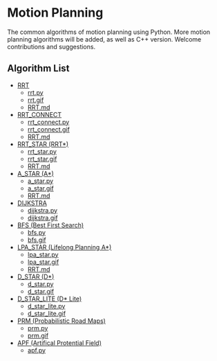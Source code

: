 # Motion Planning

The common algorithms of motion planning using Python. 
More motion planning algorithms will be added, as well as C++ version. 
Welcome contributions and suggestions.

## Algorithm List

+ [RRT][1]
    + [rrt.py](rrt.py)
    + [rrt.gif](doc/gif/rrt.gif)
    + [RRT.md](doc/RRT.md)
+ [RRT_CONNECT][2]
    + [rrt_connect.py](rrt_connect.py)
    + [rrt_connect.gif](doc/gif/rrt_connect.gif)
    + [RRT.md](doc/RRT_CONNECT.md)
+ [RRT_STAR (RRT*)][3]
    + [rrt_star.py](rrt_star.py)
    + [rrt_star.gif](doc/gif/rrt_star.gif)
    + [RRT.md](doc/RRT_STAR.md)
+ [A_STAR (A*)][4]
    + [a_star.py](a_star.py)
    + [a_star.gif](doc/gif/a_star.gif)
    + [RRT.md](doc/A_STAR.md)
+ [DIJKSTRA][5]
    + [dijkstra.py](dijkstra.py)
    + [dijkstra.gif](doc/gif/dijkstra.gif)
+ [BFS (Best First Search)][6]
    + [bfs.py](bfs.py)
    + [bfs.gif](doc/gif/bfs.gif)
+ [LPA_STAR (Lifelong Planning A*)][7]
    + [lpa_star.py](lpa_star.py)
    + [lpa_star.gif](doc/gif/lpa_star.gif)
    + [RRT.md](doc/LPA_STAR.md)
+ [D_STAR (D*)][8]
    + [d_star.py](d_star.py)
    + [d_star.gif](doc/gif/d_star.gif)
+ [D_STAR_LITE (D* Lite)][9]
    + [d_star_lite.py](d_star_lite.py)
    + [d_star_lite.gif](doc/gif/d_star_lite.gif)
+ [PRM (Probabilistic Road Maps)][10]
    + [prm.py](prm.py)
    + [prm.gif](doc/gif/prm.gif)
+ [APF (Artifical Protential Field)][11]
    + [apf.py](apf.py)


[1]: rrt.py
[2]: rrt_connect.py
[3]: rrt_star.py
[4]: a_star.py
[5]: dijkstra.py
[6]: bfs.py
[7]: lpa_star.py
[8]: d_star.py
[9]: d_star_lite.py
[10]: prm.py
[11]: apf.py
